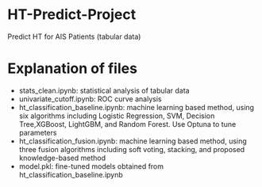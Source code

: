# HT-Predict-Project
Predict HT for AIS Patients (tabular data)
# Explanation of files
- stats_clean.ipynb: statistical analysis of tabular data
- univariate_cutoff.ipynb: ROC curve analysis
- ht_classification_baseline.ipynb: machine learning based method, using six algorithms including Logistic Regression, SVM, Decision Tree,XGBoost, LightGBM, and Random Forest. Use Optuna to tune parameters
- ht_classification_fusion.ipynb: machine learning based method, using three fusion algorithms including soft voting, stacking, and proposed knowledge-based method
- model.pkl: fine-tuned models obtained from ht_classification_baseline.ipynb
